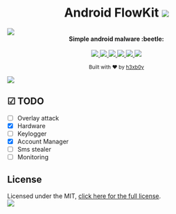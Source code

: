 <h1 align="center">Android FlowKit
<a href="https://twitter.com/intent/tweet?text=Checkout%20Simple%20source%20of%20Android%20malwared&url=https://github.com/h3xb0y/FlowKit&via=h3xb0y&hashtags=AndroidDev,android,OpenSource">
        <img src="https://img.shields.io/twitter/url/http/shields.io.svg?style=social"/>
    </a>
</h1>
<img src="https://i.imgur.com/QgVXt8U.png" /> 
<div align="center">
        <div align="center">
  <strong>Simple android malware :beetle:</strong>
</div>
<br/>
<div align="center">
    <a href="https://app.codacy.com/app/qommentator/FlowKit/dashboard">
        <img src="https://api.codacy.com/project/badge/Grade/160fc9ae49a7444d8d0680ea641e28ce"/>
    </a>
    <a href="https://github.com/h3xb0y/FlowKit/releases">
        <img src="https://img.shields.io/badge/version-0.1-lightgrey.svg"/>
    </a>
    <a href="https://github.com/h3xb0y/FlowKit/blob/master/LICENSE">
        <img src="https://img.shields.io/badge/license-MIT-green.svg"/>
    </a>
    <a href="https://android-arsenal.com/api?level=21">
        <img src="https://img.shields.io/badge/API-21%2B-orange.svg"/>
    </a>
    <a href="https://github.com/h3xb0y/">
        <img src="https://img.shields.io/github/followers/h3xb0y.svg?style=social&label=Github%20@h3xb0y"/>
    </a>
    <a href="https://twitter.com/h3xb0y">
        <img src="https://img.shields.io/twitter/follow/h3xb0y.svg?style=social&label=Twitter%20@h3xb0y"/>
    </a>
</div>

  <sub>Built with ❤︎ by
  <a href="https://twitter.com/h3xb0y">h3xb0y</a> <br/>
</div>
<img src="https://i.imgur.com/QgVXt8U.png" /> 

## ☑ TODO
- [ ] Overlay attack</br>
- [X] Hardware 
- [ ] Keylogger 
- [X] Account Manager 
- [ ] Sms stealer 
- [ ] Monitoring 

## License
Licensed under the MIT, [click here for the full license](/LICENSE). </br>
<img src="http://forthebadge.com/images/badges/built-for-android.svg" /> 

  
